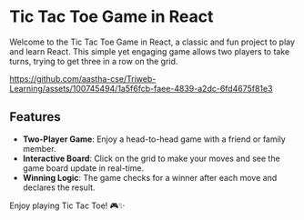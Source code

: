 # Tic Tac Toe Game in React
Welcome to the Tic Tac Toe Game in React, a classic and fun project to play and learn React. This simple yet engaging game allows two players to take turns, trying to get three in a row on the grid.

https://github.com/aastha-cse/Triweb-Learning/assets/100745494/1a5f6fcb-faee-4839-a2dc-6fd4675f81e3

## Features
- **Two-Player Game**: Enjoy a head-to-head game with a friend or family member.
- **Interactive Board**: Click on the grid to make your moves and see the game board update in real-time.
- **Winning Logic**: The game checks for a winner after each move and declares the result.

Enjoy playing Tic Tac Toe! 🎮✨
